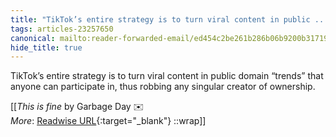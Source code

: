 ```yaml
---
title: "TikTok’s entire strategy is to turn viral content in public ..."
tags: articles-23257650
canonical: mailto:reader-forwarded-email/ed454c2be261b286b06b9200b3171953
hide_title: true
---
```


TikTok’s entire strategy is to turn viral content in public domain “trends” that anyone can participate in, thus robbing any singular creator of ownership.


[[<cite>_This is fine_</cite> by Garbage Day ✉️<br>
_More_: [Readwise URL](https://readwise.io/open/455945159){:target="_blank"}
::wrap]]